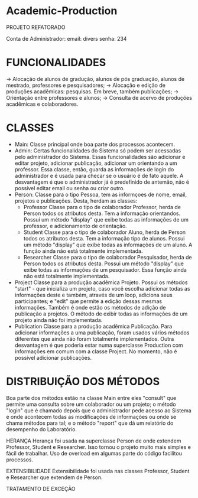 # Academic-Production

PROJETO REFATORADO

Conta de Administrador:
email: divers
senha: 234

# FUNCIONALIDADES

-> Alocação de alunos de gradução, alunos de pós graduação, alunos de mestrado, professores e pesquisadores;
-> Alocação e edição de produções acadêmicas: pesquisas. Em breve, também publicações;
-> Orientação entre professores e alunos;
-> Consulta de acervo de produções acadêmicas e colaboradores.

# CLASSES

  - Main:
Classe principal onde boa parte dos processos acontecem.
  - Admin:
Certas funcionalidades do Sistema só podem ser acessadas pelo administrador do Sistema. Essas funcionalidades são adicionar e 
editar projeto, adicionar publicação, adicionar um orientando a um professor. Essa classe, então, guarda as informações de login do administrador e é usada para checar se o usuário é de fato aquele. A desvantagem é que o administrador já é predefinido de antemão, não é possível editar email ou senha ou criar outro.
  - Person:
Classe para o tipo Pessoa, tem as informçoes de nome, email, projetos e publicações. Desta, herdam as classes:
	- Professor
		Classe para o tipo de colaborador Professor, herda de Person todos os atributos desta. Tem a informação orientandos. Possui um método "display" que exibe todas as informações de um professor, e adicionamento de orientação.
	- Student
		Classe para o tipo de colaborador Aluno, herda de Person todos os atributos desta. Tem a informação tipo de alunos. Possui um método "display" que exibe todas as informações de um aluno. A função ainda não está totalmente implementada.
	- Researcher
		Classe para o tipo de colaborador Pesquisador, herda de Person todos os atributos desta. Possui um método "display" que exibe todas as informações de um pesquisador. Essa função ainda não está totalmente implementada.
  - Project
Classe para a produção acadêmica Projeto. Possui os métodos "start" - que inicializa um projeto, caso você escolha adicionar
todas as informações deste e também, através de um loop, adiciona seus participantes; e "edit" que permite a edição dessas mesmas informações. Também é onde estão os métodos de adição de publicação a projetos. O método de exibir todas as informações de um projeto ainda não foi implementada.
  - Publication
Classe para a produção acadêmica Publicação. Para adicionar informações a uma publicação, foram usados vários métodos diferentes que ainda não foram totalmente implementados. Outra desvantagem é que poderia estar numa superclasse Production com informações em comum com a classe Project.
No momento, não é possível adicionar publicações.  

# DISTRIBUIÇÃO DOS MÉTODOS

Boa parte dos métodos estão na classe Main entre eles "consult" que permite uma consulta sobre um colaborador ou um projeto; o método "login" que é chamado depois que o administrador pede acesso ao Sistema e onde acontecem todas as modificações de informações ou onde se chama métodos para tal; e o método "report" que dá um relatório do desempenho do Laboratório.

HERANÇA
Herança foi usada na superclasse Person de onde extendem Professor, Student e Researcher. Isso tornou o projeto muito mais simples e fácil de trabalhar. Uso de overload em algumas parte do código facilitou processos.

EXTENSIBILIDADE
Extensibilidade foi usada nas classes Professor, Student e Researcher que extendem de Person. 

TRATAMENTO DE EXCEÇÃO



